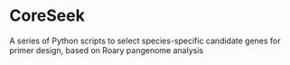 # CoreSeek
A series of Python scripts to select species-specific candidate genes for primer design, based on Roary pangenome analysis  
